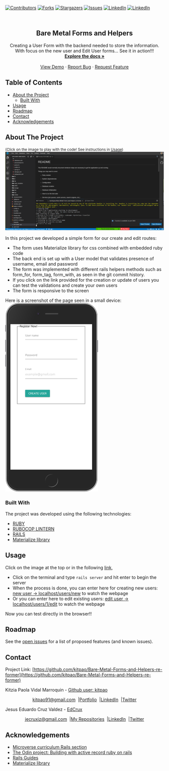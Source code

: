 [![Contributors][contributors-shield]][contributors-url]
[![Forks][forks-shield]][forks-url]
[![Stargazers][stars-shield]][stars-url]
[![Issues][issues-shield]][issues-url]
[![LinkedIn][linkedin-shield]][linkedin-url]
[![LinkedIn][linkedin-shield2]][linkedin-url2]

<!-- PROJECT LOGO -->
<br />
<p align="center">
  <h2 align="center"> Bare Metal Forms and Helpers</h2>
  <p align="center">
      Creating a User Form with the backend needed to store the information. With focus on the new user and Edit User forms... See it in action!!!
    <br />
    <a href="https://github.com/kitpao/Bare-Metal-Forms-and-Helpers-re-former"><strong>Explore the docs »</strong></a>
    <br />
    <br />
    <a href="https://github.com/kitpao/Bare-Metal-Forms-and-Helpers-re-former">View Demo</a>
    ·
    <a href="https://github.com/kitpao/Bare-Metal-Forms-and-Helpers-re-former/issues">Report Bug</a>
    ·
    <a href="https://github.com/kitpao/Bare-Metal-Forms-and-Helpers-re-former/issues">Request Feature</a>
  </p>
</p>

## Table of Contents
* [About the Project](#about-the-project)
  * [Built With](#built-with)
* [Usage](#usage)
* [Roadmap](#roadmap)
* [Contact](#contact)
* [Acknowledgements](#acknowledgements)
<!-- ABOUT THE PROJECT -->

## About The Project
<small>(Click on the image to play with the code! See instructions in [Usage](#usage))</small>
[![Product Name Screen Shot][product-screenshot]](https://ebdc5552-4e26-4884-95c9-44834d9c8c6e.ws-us02.gitpod.io/#/workspace/Bare-Metal-Forms-and-Helpers-re-former)

In this project we developed a simple form for our create and edit routes:
* The form uses Materialize library for css combined with embedded ruby code
* The back end is set up with a User model that validates presence of username, email and password
* The form was implemented with different rails helpers methods such as form_for, form_tag, form_with, as seen in the git commit history.
* If you click on the link provided for the creation or update of users you can test the validations and create your own users
* The form is responsive to the screen

Here is a screenshot of the page seen in a small device: <br>
<img src="image.png" height="600" />

### Built With
The project was developed using the following technologies:
- [RUBY](https://www.ruby-lang.org/es/)
- [RUBOCOP LINTERN](https://github.com/microverseinc/linters-config/tree/master/ruby)
- [RAILS](https://rubyonrails.org/)
- [Materialize library](https://materializecss.com/)

## Usage

Click on the image at the top or in the following [link](https://ebdc5552-4e26-4884-95c9-44834d9c8c6e.ws-us02.gitpod.io/#/workspace/Bare-Metal-Forms-and-Helpers-re-former),

* Click on the terminal and type `rails server` and hit enter to begin the server
* When the process is done, you can enter here for creating new users: [new user -> localhost/users/new](https://3000-ebdc5552-4e26-4884-95c9-44834d9c8c6e.ws-us02.gitpod.io/users/new) to watch the webpage
* Or you can enter here to edit existing users: [edit user -> localhost/users/1/edit](https://3000-ebdc5552-4e26-4884-95c9-44834d9c8c6e.ws-us02.gitpod.io/users/1/edit) to watch the webpage

Now you can test directly in the browser!!

## Roadmap

See the [open issues](https://github.com/kitpao/Bare-Metal-Forms-and-Helpers-re-former/issues) for a list of proposed features (and known issues).

## Contact
<p align="center">

  Project Link: [https://github.com/kitpao/Bare-Metal-Forms-and-Helpers-re-former](https://github.com/kitpao/Bare-Metal-Forms-and-Helpers-re-former)

<p align="center">

  Kitzia Paola Vidal Marroquin - [Github user: kitpao](https://github.com/kitpao)
</p>
<p align="center" style="display: flex; justify-content: center; align-items: center;">
    <a target="_blank" href="https://mail.google.com/mail/?view=cm&fs=1&tf=1&to=kitpao91@gmail.com">
      kitpao91@gmail.com
    </a> &nbsp; |
    <a target="_blank" href="https://github.com/kitpao/Personal_Projects">
        Portfolio
    </a> &nbsp; |
    <a target="_blank" href="https://www.linkedin.com/in/kitzia-paola-vidal/">
      LinkedIn
    </a> &nbsp; |
    <a target="_blank" href="https://twitter.com/Kitpao1">
      Twitter
    </a>
</p>

<p align="center">

  Jesus Eduardo Cruz Valdez - [EdCrux](https://github.com/EdCrux
)
</p>
<p align="center" style="display: flex; justify-content: center; align-items: center;">
    <a target="_blank" href="https://mail.google.com/mail/?view=cm&fs=1&tf=1&to=jecruxiz@gmail.com
">
      jecruxiz@gmail.com
    </a> &nbsp; |
    <a target="_blank" href="https://github.com/EdCrux?tab=repositories">
        My Repositories
    </a> &nbsp; |
    <a target="_blank" href="www.linkedin.com/in/edcrux">
      LinkedIn
    </a> &nbsp; |
    <a target="_blank" href="https://twitter.com/edcrux8">
      Twitter
    </a>
</p>

## Acknowledgements
- [Microverse curriculum Rails section](https://www.microverse.org/?grsf=6ns691)
- [The Odin project: Building with active record ruby on rails](https://www.theodinproject.com/courses/ruby-on-rails/lessons/building-with-active-record-ruby-on-rails
)
- [Rails Guides](https://guides.rubyonrails.org)
- [Materialize library](https://materializecss.com/)

<!-- MARKDOWN LINKS & IMAGES -->
[contributors-shield]: https://img.shields.io/github/contributors/kitpao/Bare-Metal-Forms-and-Helpers-re-former.svg?style=flat-square
[contributors-url]: https://github.com/kitpao/Bare-Metal-Forms-and-Helpers-re-former/graphs/contributors
[forks-shield]: https://img.shields.io/github/forks/kitpao/Bare-Metal-Forms-and-Helpers-re-former.svg?style=flat-square
[forks-url]: https://github.com/kitpao/Bare-Metal-Forms-and-Helpers-re-former/network/members
[stars-shield]: https://img.shields.io/github/stars/kitpao/Bare-Metal-Forms-and-Helpers-re-former.svg?style=flat-square
[stars-url]: https://github.com/kitpao/Bare-Metal-Forms-and-Helpers-re-former/stargazers
[issues-shield]: https://img.shields.io/github/issues/kitpao/Bare-Metal-Forms-and-Helpers-re-former.svg?style=flat-square
[issues-url]: https://github.com/kitpao/Bare-Metal-Forms-and-Helpers-re-former/issues
[license-shield]: https://img.shields.io/github/license/kitpao/Bare-Metal-Forms-and-Helpers-re-former.svg?style=flat-square
[license-url]: https://github.com/kitpao/Bare-Metal-Forms-and-Helpers-re-former/blob/master/LICENSE.txt
[linkedin-shield]: https://img.shields.io/badge/-LinkedIn-black.svg?style=flat-square&logo=linkedin&colorB=555
[linkedin-url]: https://www.linkedin.com/in/kitzia-paola-vidal/
[linkedin-shield2]: https://img.shields.io/badge/-LinkedIn-black.svg?style=flat-square&logo=linkedin&colorB=555
[linkedin-url2]: https://www.linkedin.com/in/edcrux/
[product-screenshot]: screenshot.png
[product-example]: image.png
